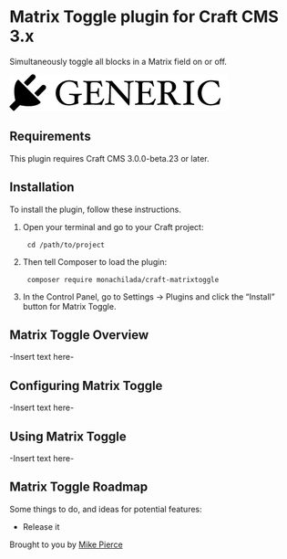 # Matrix Toggle plugin for Craft CMS 3.x

Simultaneously toggle all blocks in a Matrix field on or off.

![Screenshot](resources/img/plugin-logo.png)

## Requirements

This plugin requires Craft CMS 3.0.0-beta.23 or later.

## Installation

To install the plugin, follow these instructions.

1. Open your terminal and go to your Craft project:

        cd /path/to/project

2. Then tell Composer to load the plugin:

        composer require monachilada/craft-matrixtoggle

3. In the Control Panel, go to Settings → Plugins and click the “Install” button for Matrix Toggle.

## Matrix Toggle Overview

-Insert text here-

## Configuring Matrix Toggle

-Insert text here-

## Using Matrix Toggle

-Insert text here-

## Matrix Toggle Roadmap

Some things to do, and ideas for potential features:

* Release it

Brought to you by [Mike Pierce](https://michaelpierce.trade/)
